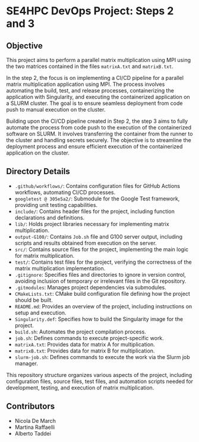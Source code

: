 # SE4HPC DevOps Project: Steps 2 and 3

## Objective
This project aims to perform a parallel matrix multiplication using MPI using the two matrices contained in the files `matrixA.txt` and `matrixB.txt`.

In the step 2, the focus is on implementing a CI/CD pipeline for a parallel matrix multiplication application using MPI. The process involves automating the build, test, and release processes, containerizing the application with Singularity, and executing the containerized application on a SLURM cluster. The goal is to ensure seamless deployment from code push to manual execution on the cluster.

Building upon the CI/CD pipeline created in Step 2, the step 3 aims to fully automate the process from code push to the execution of the containerized software on SLURM. It involves transferring the container from the runner to the cluster and handling secrets securely. The objective is to streamline the deployment process and ensure efficient execution of the containerized application on the cluster.

## Directory Details

- `.github/workflows/`: Contains configuration files for GitHub Actions workflows, automating CI/CD processes.
- `googletest @ 305e5a2/`: Submodule for the Google Test framework, providing unit testing capabilities.
- `include/`: Contains header files for the project, including function declarations and definitions.
- `lib/`: Holds project libraries necessary for implementing matrix multiplication.
- `output-G100/`: Contains `Job.sh` file and G100 server output, including scripts and results obtained from execution on the server.
- `src/`: Contains source files for the project, implementing the main logic for matrix multiplication.
- `test/`: Contains test files for the project, verifying the correctness of the matrix multiplication implementation.
- `.gitignore`: Specifies files and directories to ignore in version control, avoiding inclusion of temporary or irrelevant files in the Git repository.
- `.gitmodules`: Manages project dependencies via submodules.
- `CMakeLists.txt`: CMake build configuration file defining how the project should be built.
- `README.md`: Provides an overview of the project, including instructions on setup and execution.
- `Singularity.def`: Specifies how to build the Singularity image for the project.
- `build.sh`: Automates the project compilation process.
- `job.sh`: Defines commands to execute project-specific work.
- `matrixA.txt`: Provides data for matrix A for multiplication.
- `matrixB.txt`: Provides data for matrix B for multiplication.
- `slurm-job.sh`: Defines commands to execute the work via the Slurm job manager.

This repository structure organizes various aspects of the project, including configuration files, source files, test files, and automation scripts needed for development, testing, and execution of matrix multiplication.

## Contributors

- Nicola De March
- Martina Raffaelli
- Alberto Taddei

